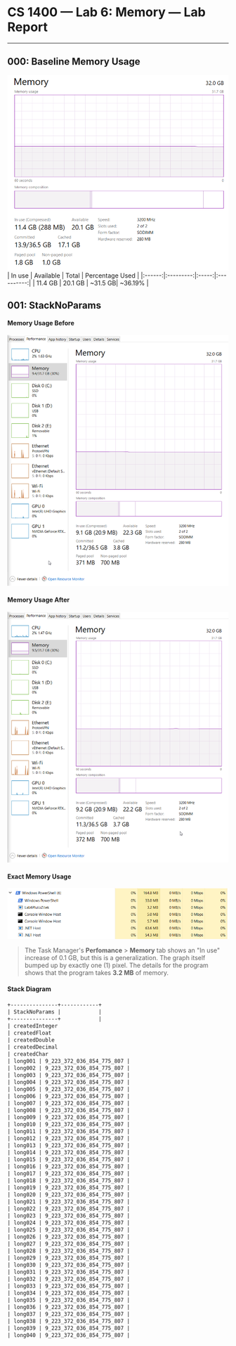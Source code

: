 # CS 1400 — Lab 6: Memory — Lab Report
---
 
## 000: Baseline Memory Usage
![Baseline memory graph.](/labReportScreenshots/000_Memory-Baseline.png "Baseline Memory Graph")
| In use | Available | Total | Percentage Used |
|:------:|:---------:|:-----:|:----------:|
| 11.4 GB | 20.1 GB   | ~31.5 GB| ~36.19% |

## 001: StackNoParams
#### Memory Usage Before
![Before StackNoParams](/labReportScreenshots/001-01_Before.png)
#### Memory Usage After
![After StackNoParams](/labReportScreenshots/001-02_After.png)
#### Exact Memory Usage
![Exact memory usage](/labReportScreenshots/001-03_Exact.png)

> The Task Manager's **Perfomance** > **Memory** tab shows an "In use" increase of 0.1 GB, but this is a generalization. The graph itself bumped up by exactly one (1) pixel. The details for the program shows that the program takes **3.2 MB** of memory.

#### Stack Diagram

```
+---------------+------------+
| StackNoParams |            |
+---------------+            |
| createdInteger
| createdFloat
| createdDouble
| createdDecimal
| createdChar
| long001 | 9_223_372_036_854_775_807 |
| long002 | 9_223_372_036_854_775_807 |
| long003 | 9_223_372_036_854_775_807 |
| long004 | 9_223_372_036_854_775_807 |
| long005 | 9_223_372_036_854_775_807 |
| long006 | 9_223_372_036_854_775_807 |
| long007 | 9_223_372_036_854_775_807 |
| long008 | 9_223_372_036_854_775_807 |
| long009 | 9_223_372_036_854_775_807 |
| long010 | 9_223_372_036_854_775_807 |
| long011 | 9_223_372_036_854_775_807 |
| long012 | 9_223_372_036_854_775_807 |
| long013 | 9_223_372_036_854_775_807 |
| long014 | 9_223_372_036_854_775_807 |
| long015 | 9_223_372_036_854_775_807 |
| long016 | 9_223_372_036_854_775_807 |
| long017 | 9_223_372_036_854_775_807 |
| long018 | 9_223_372_036_854_775_807 |
| long019 | 9_223_372_036_854_775_807 |
| long020 | 9_223_372_036_854_775_807 |
| long021 | 9_223_372_036_854_775_807 |
| long022 | 9_223_372_036_854_775_807 |
| long023 | 9_223_372_036_854_775_807 |
| long024 | 9_223_372_036_854_775_807 |
| long025 | 9_223_372_036_854_775_807 |
| long026 | 9_223_372_036_854_775_807 |
| long027 | 9_223_372_036_854_775_807 |
| long028 | 9_223_372_036_854_775_807 |
| long029 | 9_223_372_036_854_775_807 |
| long030 | 9_223_372_036_854_775_807 |
| long031 | 9_223_372_036_854_775_807 |
| long032 | 9_223_372_036_854_775_807 |
| long033 | 9_223_372_036_854_775_807 |
| long034 | 9_223_372_036_854_775_807 |
| long035 | 9_223_372_036_854_775_807 |
| long036 | 9_223_372_036_854_775_807 |
| long037 | 9_223_372_036_854_775_807 |
| long038 | 9_223_372_036_854_775_807 |
| long039 | 9_223_372_036_854_775_807 |
| long040 | 9_223_372_036_854_775_807 |
```